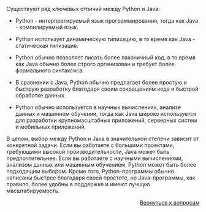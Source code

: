 Существуют ряд ключевых отличий между Python и Java:

+ Python - интерпретируемый язык программирования, тогда как Java - компилируемый язык.

+ Python использует динамическую типизацию, в то время как Java - статическая типизация.

+ Python обычно позволяет писать более лаконичный код, в то время как Java обычно более строго организован и требует
  более формального синтаксиса.

+ В сравнении с Java, Python обычно предлагает более простую и быструю разработку благодаря своим сокращениям кода и
  быстрой обработке данных.

+ Python обычно используется в научных вычислениях, анализе данных и машинном обучении, тогда как Java широко
  используется для разработки крупномасштабных приложений, серверных систем и мобильных приложений.

В целом, выбор между Python и Java в значительной степени зависит от конкретной задачи. Если вы работаете с большими
проектами, требующими высокой производительности, Java может быть предпочтительнее. Если вы работаете с научными
вычислениями, анализом данных или машинным обучением, Python может быть более подходящим выбором. Кроме того,
Python-программы обычно написаны быстрее благодаря своей простоте, но Java-программы, как правило, более удобны в
поддержке и имеют лучшую масштабируемость.

<div align="right">

[Вернуться к вопросам](../Вопросы.md)

</div>
